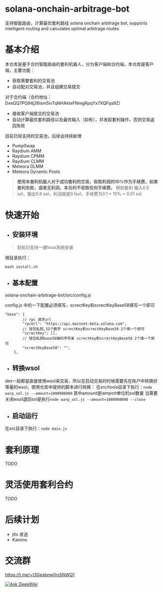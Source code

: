 
# solana-onchain-arbitrage-bot

支持智能路由，计算最优套利路线
solana onchain arbitrage bot, supports intelligent routing and calculates optimal arbitrage routes

# 基本介绍

本仓库是基于合约智能路由的套利机器人，分为客户端和合约端，本仓库是客户端，主要功能：

* 获取需要套利的交易池
* 自动配对交易池，并且组建交易提交

对于合约端（合约地址：DxeQQ7PQ94j26ism5ivTqNHAkteFNmgRpqYx7XQFqs9Z）

* 接收客户端提交的交易池
* 自动计算最优套利路径以及最优输入（如有），并发起套利操作，否则交易返回失败

目前已经支持的交易池，后续会持续新增

* PumpSwap
* Raydium AMM
* Raydium CPMM
* Raydium CLMM
* Meteora DLMM
* Meteora Dynamic Pools

> **使用本套利机器人对于成功套利的交易，收取利润的10%作为手续费，如果套利失败，或者无利润，本合约不收取任何手续费。**
> 例如套利 输入0.5 sol，输出0.6 sol，利润就是0.1sol，手续费为0.1 * 10% = 0.01 sol

# 快速开始

* ## 安装环境

> 目前只支持一键linux系统安装

根目录执行：

```
bash install.sh
```

* ## 基本配置

solana-onchain-arbitrage-bot/src/config.js

config.js 中的一下配置必须填写，screctKey和screctKeyBase58填写一个即可

```
"base": {
        // rpc 请求url
        "rpcUrl": "https://api.mainnet-beta.solana.com", 
        // 钱包私钥,32个数字 screctKey和screctKeyBase58 2个填一个即可
        "screctKey": [], 
        // 钱包私钥base58编码字符串 screctKey和screctKeyBase58 2个填一个即可
        "screctKeyBase58": "", 
    },
```

* ## 转换wsol

dex一般都是直接使用wsol来交易，所以在启动交易的时候需要先在账户中转换好等量的wsol，使用仓库中提供的脚本进行转换：
在src/tools目录下执行：`node warp_sol.js --amount=1000000000`
其中amount是lamport单位的sol数量
当需要关闭wsol退回sol是执行`node warp_sol.js --amount=1000000000 --close`

* ## 启动运行

在src目录下执行：`node main.js`

# 套利原理

TODO

# 灵活使用套利合约

TODO

# 后续计划

* jito 发送
* Kamino

# 交流群

https://t.me/+t3Gexbnw0rs5NWQ1

[![Ask DeepWiki](https://deepwiki.com/badge.svg)](https://deepwiki.com/touyi/solana-onchain-arbitrage-bot)




